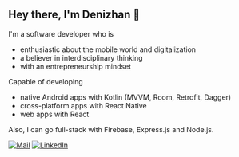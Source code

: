 ## Hey there, I'm Denizhan 👋

I'm a software developer who is
- enthusiastic about the mobile world and digitalization
- a believer in interdisciplinary thinking
- with an entrepreneurship mindset

Capable of developing 
- native Android apps with Kotlin (MVVM, Room, Retrofit, Dagger)
- cross-platform apps with React Native
- web apps with React

Also, I can go full-stack with Firebase, Express.js and Node.js.

[![Mail](https://img.shields.io/badge/Microsoft_Outlook-0078D4?style=flat-square&logo=microsoft-outlook&logoColor=white)](mailto:denizhandalgic@outlook.com) [![LinkedIn](https://img.shields.io/badge/LinkedIn-0077B5?style=flat-square&logo=linkedin&logoColor=white)](https://www.linkedin.com/in/denizhandalgic/)

